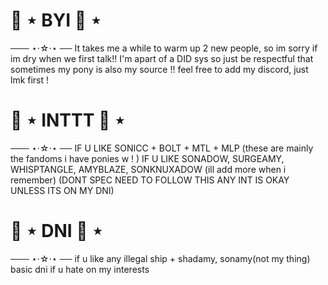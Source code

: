 # 🐾 ⋆ BYI 🐾 ⋆ 

─── ⋆⋅☆⋅⋆ ── 
It takes me a while to warm up 2 new people, so im sorry if im dry when we first talk!! 
I'm apart of a DID sys so just be respectful that sometimes my pony is also my source !!
feel free to add my discord, just lmk first !

# 🐾 ⋆ INTTT 🐾 ⋆ 

─── ⋆⋅☆⋅⋆ ── 
IF U LIKE SONICC + BOLT + MTL + MLP (these are mainly the fandoms i have ponies w ! ) 
IF U LIKE SONADOW, SURGEAMY, WHISPTANGLE, AMYBLAZE, SONKNUXADOW (ill add more when i remember)
(DONT SPEC NEED TO FOLLOW THIS ANY INT IS OKAY UNLESS ITS ON MY DNI)

# 🐾 ⋆ DNI 🐾 ⋆ 

─── ⋆⋅☆⋅⋆ ── 
if u like any illegal ship + shadamy, sonamy(not my thing)
basic dni 
if u hate on my interests 
